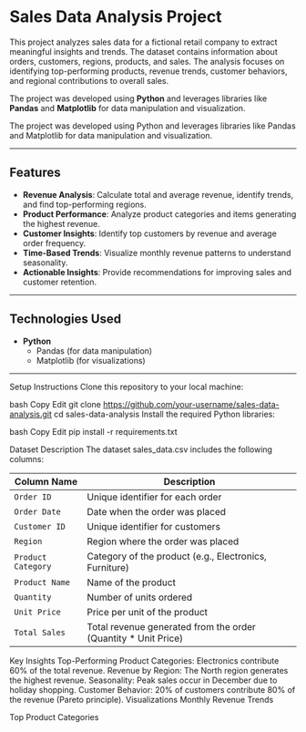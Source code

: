 # **Sales Data Analysis Project**

This project analyzes sales data for a fictional retail company to extract meaningful insights and trends. The dataset
contains information about orders, customers, regions, products, and sales. The analysis focuses on identifying
top-performing products, revenue trends, customer behaviors, and regional contributions to overall sales.

The project was developed using **Python** and leverages libraries like **Pandas** and **Matplotlib** for data
manipulation and visualization.

The project was developed using Python and leverages libraries like Pandas and Matplotlib for data manipulation and
visualization.

---

## **Features**

- **Revenue Analysis**: Calculate total and average revenue, identify trends, and find top-performing regions.
- **Product Performance**: Analyze product categories and items generating the highest revenue.
- **Customer Insights**: Identify top customers by revenue and average order frequency.
- **Time-Based Trends**: Visualize monthly revenue patterns to understand seasonality.
- **Actionable Insights**: Provide recommendations for improving sales and customer retention.

---

## **Technologies Used**

- **Python**
    - Pandas (for data manipulation)
    - Matplotlib (for visualizations)

---

Setup Instructions
Clone this repository to your local machine:

bash
Copy
Edit
git clone https://github.com/your-username/sales-data-analysis.git
cd sales-data-analysis
Install the required Python libraries:

bash
Copy
Edit
pip install -r requirements.txt

Dataset Description
The dataset sales_data.csv includes the following columns:

| **Column Name**    | **Description**                                                |
|--------------------|----------------------------------------------------------------|
| `Order ID`         | Unique identifier for each order                               |
| `Order Date`       | Date when the order was placed                                 |
| `Customer ID`      | Unique identifier for customers                                |
| `Region`           | Region where the order was placed                              |
| `Product Category` | Category of the product (e.g., Electronics, Furniture)         |
| `Product Name`     | Name of the product                                            |
| `Quantity`         | Number of units ordered                                        |
| `Unit Price`       | Price per unit of the product                                  |
| `Total Sales`      | Total revenue generated from the order (Quantity * Unit Price) |

Key Insights
Top-Performing Product Categories: Electronics contribute 60% of the total revenue.
Revenue by Region: The North region generates the highest revenue.
Seasonality: Peak sales occur in December due to holiday shopping.
Customer Behavior: 20% of customers contribute 80% of the revenue (Pareto principle).
Visualizations
Monthly Revenue Trends

Top Product Categories